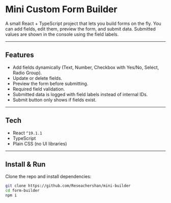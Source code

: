 # Mini Custom Form Builder

A small React + TypeScript project that lets you build forms on the fly. You can add fields, edit them, preview the form, and submit data. Submitted values are shown in the console using the field labels.

---

## Features
- Add fields dynamically (Text, Number, Checkbox with Yes/No, Select, Radio Group).  
- Update or delete fields.  
- Preview the form before submitting.  
- Required field validation.  
- Submitted data is logged with field labels instead of internal IDs.  
- Submit button only shows if fields exist.  

---

## Tech
- React `^19.1.1`  
- TypeScript  
- Plain CSS (no UI libraries)  

---

## Install & Run

Clone the repo and install dependencies:

```bash
git clone https://github.com/Reseachershan/mini-builder
cd form-builder
npm i
